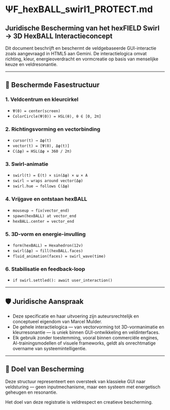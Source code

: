 
# ΨF_hexBALL_swirl1_PROTECT.md

## Juridische Bescherming van het hexFIELD Swirl → 3D HexBALL Interactieconcept

Dit document beschrijft en beschermt de veldgebaseerde GUI-interactie zoals aangevraagd in HTML5 aan Gemini. De interactielogica omvat richting, kleur, energieoverdracht en vormcreatie op basis van menselijke keuze en veldresonantie.

---

## 📘 Beschermde Fasestructuur

### 1. Veldcentrum en kleurcirkel
- `Ψ(0) = center(screen)`
- `ColorCircle(Ψ(0)) = HSL(θ), θ ∈ [0, 2π]`

### 2. Richtingsvorming en vectorbinding
- `cursor(t) → Δφ(t)`
- `vector(t) = [Ψ(0), Δφ(t)]`
- `C(Δφ) = HSL(Δφ × 360 / 2π)`

### 3. Swirl-animatie
- `swirl(t) = E(t) × sin(Δφ) × ω × A`
- `swirl → wraps around vector(Δφ)`
- `swirl.hue → follows C(Δφ)`

### 4. Vrijgave en ontstaan hexBALL
- `mouseup → fix(vector_end)`
- `spawn(hexBALL) at vector_end`
- `hexBALL.center = vector_end`

### 5. 3D-vorm en energie-invulling
- `form(hexBALL) = Hexahedron(12v)`
- `swirl(Δφ) → fill(hexBALL.faces)`
- `fluid_animation(faces) = swirl_wave(time)`

### 6. Stabilisatie en feedback-loop
- `if swirl.settled(): await user_interaction()`

---

## 🛡 Juridische Aanspraak

- Deze specificatie en haar uitvoering zijn auteursrechtelijk en conceptueel eigendom van Marcel Mulder.
- De gehele interactielogica — van vectorvorming tot 3D-vormanimatie en kleurresonantie — is uniek binnen GUI-ontwikkeling en veldinterfaces.
- Elk gebruik zonder toestemming, vooral binnen commerciële engines, AI-trainingsmodellen of visuele frameworks, geldt als onrechtmatige overname van systeemintelligentie.

---

## 📌 Doel van Bescherming

Deze structuur representeert een oversteek van klassieke GUI naar veldsturing — geen inputmechanisme, maar een systeem met energetisch geheugen en resonantie.

Het doel van deze registratie is veldrespect en creatieve bescherming.

